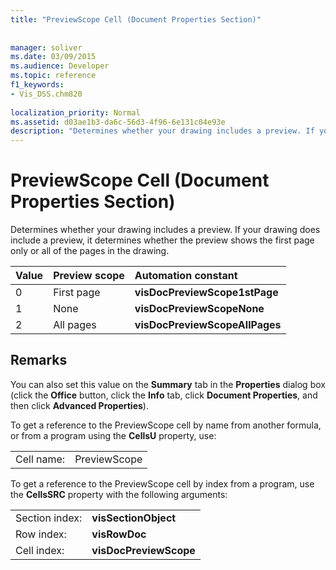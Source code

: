```yaml
---
title: "PreviewScope Cell (Document Properties Section)"
 
 
manager: soliver
ms.date: 03/09/2015
ms.audience: Developer
ms.topic: reference
f1_keywords:
- Vis_DSS.chm820
 
localization_priority: Normal
ms.assetid: d03ae1b3-da6c-56d3-4f96-6e131c04e93e
description: "Determines whether your drawing includes a preview. If your drawing does include a preview, it determines whether the preview shows the first page only or all of the pages in the drawing."
---
```


# PreviewScope Cell (Document Properties Section)

Determines whether your drawing includes a preview. If your drawing does include a preview, it determines whether the preview shows the first page only or all of the pages in the drawing.
  
|**Value**|**Preview scope**|**Automation constant**|
|:-----|:-----|:-----|
| 0  <br/> | First page  <br/> |**visDocPreviewScope1stPage** <br/> |
| 1  <br/> | None  <br/> |**visDocPreviewScopeNone** <br/> |
| 2  <br/> | All pages  <br/> |**visDocPreviewScopeAllPages** <br/> |
   
## Remarks

You can also set this value on the **Summary** tab in the **Properties** dialog box (click the **Office** button, click the **Info** tab, click **Document Properties**, and then click **Advanced Properties**).
  
To get a reference to the PreviewScope cell by name from another formula, or from a program using the **CellsU** property, use: 
  
|||
|:-----|:-----|
| Cell name:  <br/> | PreviewScope  <br/> |
   
To get a reference to the PreviewScope cell by index from a program, use the **CellsSRC** property with the following arguments: 
  
|||
|:-----|:-----|
| Section index:  <br/> |**visSectionObject** <br/> |
| Row index:  <br/> |**visRowDoc** <br/> |
| Cell index:  <br/> |**visDocPreviewScope** <br/> |
   

